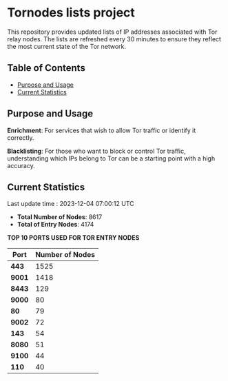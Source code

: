 # Tornodes lists project

This repository provides updated lists of IP addresses associated with Tor relay nodes. The lists are refreshed every 30 minutes to ensure they reflect the most current state of the Tor network.

## Table of Contents

- [Purpose and Usage](#purpose-and-usage)
- [Current Statistics](#current-statistics)


## Purpose and Usage

**Enrichment**: For services that wish to allow Tor traffic or identify it correctly.

**Blacklisting**: For those who want to block or control Tor traffic, understanding which IPs belong to Tor can be a starting point with a high accuracy.

## Current Statistics

Last update time : 2023-12-04 07:00:12 UTC

- **Total Number of Nodes**: 8617
- **Total of Entry Nodes**: 4174

**TOP 10 PORTS USED FOR TOR ENTRY NODES**

| **Port** | **Number of Nodes** |
|------|-----------------|
| **443**   | 1525  |
| **9001**   | 1418  |
| **8443**   | 129  |
| **9000**   | 80  |
| **80**   | 79  |
| **9002**   | 72  |
| **143**   | 54  |
| **8080**   | 51  |
| **9100**   | 44  |
| **110**   | 40  |

